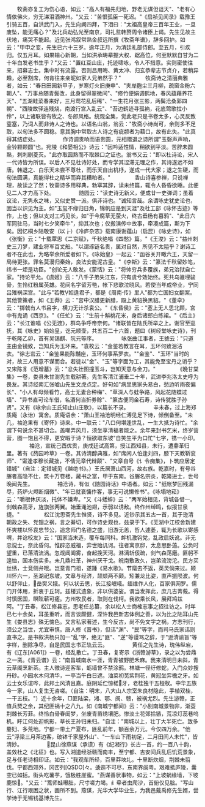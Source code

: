 <!-- { "loadSidebar": true } -->
　　牧斋亦复工为伤心语，如云："高人有福先归地，野老无谋但诅天"、"老有心情依佛火，穷无涕泪洒神州。"又云："苦恨孤臣一死迟。"《启祯见闻录》载豫王引骑五百，自洪武门入，先生向阙四拜，下泪曰："太祖高皇帝三百年王业，一旦废坠，能无痛心？"及北兵劫弘光至南京，司礼监韩赘周令诸臣上谒。先生见故主伏地，痛哭不能起。近见张鸿叙常熟金叔远所撰《牧斋年谱》，辞多回护。如云："甲申之变，先生已六十三岁。逾年正月，为清廷礼部侍郎。至五月，引疾归。仅五月耳。如果输心新朝，当如洪承畴辈握大权、踞高位，何至默默自甘为二十年白发老书生乎？"又云："置红豆山庄，托迹啸咏，令人不措意。实则密使往来，招募志士。集中时有流露。否则吕用晦、黄太冲、归玄恭辈志节贞介，若稍异趣，必至割席，何肯往来亲昵如家人兄弟然乎？"
　　
　　牧斋诗之清丽典雅者，如云："春日田园新甲子，岁寒灯火旧庚申"、"夹岸麴尘三月柳，疏窗金粉六朝人"、"万事总随青鬓改，此身留得翠微间"、"修竹便娟调鹤地，春风蕴藉养花天"、"五湖鲑菜春来好，三月莺花乱后稀"、"一生花月张三影，两鬓沧桑郭四朝"、"西陵故驿连残烧，南渡行宫入乱云"、"苔边鹤迹寻孤衲，花底莺歌拉小伶"，以上诸联皆有牧之、冬郎风格。统观全集，觉此老只是书卷太多，心灵反致窒塞，乃词人而非诗人之诗也。以语名山翁，翁云："牧斋小诗尚可，余则多不足取，以句法多不圆稳。意其胸中常取古人诗之有疵颣者为藉口，故有此失。"此真得其结症处。
　　
　　作诗调贵响而语贵圆，元相赠退之诗所谓"玉磬声声响，金铃颗颗圆"也。宛陵《和晏相公》诗云："因吟适性情，稍欲到平淡。苦辞未圆熟，刺刺剧菱芡。"此亦取圆熟而不取棘口之证也。翁书又云："即以杜诗论，宋人一代诗皆为所误。以后人不见杜诗好处，而专学其涩滞无理之作，其诗遂远不如唐。韩退之、白乐天未尝不尊杜，而乐天自出机杼，遂成一代大家；退之生硬，而句法圆满，真能得杜之精华而弃其糟粕者。"
　　
　　香山诗喜参禅，只说禅理，故读之了然；牧斋诗多用释典，勃窣其辞，读未终篇，辄令人昏昏欲睡。此便见二人才力高下处。
　　
　　随园云："读史诗无新义，便成廿一史弹词；虽着议论，无隽永之味，又似史赞一派。俱非诗也。"诚知言哉。余谓咏史犹史论也，固当以识见为主。如"玉玺不缘归日角，锦帆应是到天涯"及杜工部《咏怀古迹》等作，上也；但以支对工巧见长，如"于今腐草无萤火，终古垂杨有暮鸦"、"此日六军同驻马，当时七夕笑牵牛"，抑其次也；仅搬演传中故事，牵凑成篇，斯为下矣。因忆桐乡陆敬安（以┟）《冷庐杂志》载南康谢蕴山（启昆）《咏史诗》，如《张衡》云："十载覃思《二京赋》，千秋绝唱《四愁》篇。"《王浚》云："益州刺史三刀梦，建业将军百丈船。"以谓琢链名贵，属对自然，所见不太隘乎？谢诗工者不在此也，为略举余所爱者如下。《咏始皇》一起云："函谷关开瞰六王，天留一局待更张。罪名莫漫归秦始，良法安能泥古皇。"《李斯》云："篆法千秋留妙笔，纬书一炬是功臣。"创论无人敢发。《蒙恬》云："将帅穷兵多覆族，弟兄治狱自亡家。"持论平允。《虞姬》云："八千子弟失江东，只有虞兮效始终。死共乌骓埋骏骨，生怜红粉属英雄。花间名字留芳艳，帐下悲歌泣晓风。若使当年成帝业，宁同吕雉祸深宫。"此与"若教妲逢君子，都是《周南·传》里人"都为亡国妇女翻案。其他警策者，如《王莽》云："宫中汉腊更新腊，殿上黄貂换黑貂。"《董卓》云："掷戟有人书吕字，横刀无计杀袁公。"《东昏侯》云："塞上无人思北顾，宫中有鬼诵《西京》。"《任虻》云："生前十斛桃花米，身后诸郎白练裙。"《后主》云："长江谁唱《公无渡》，群鸟争呼帝奈何。"诸联皆在陆氏所举之上。谢官至巡抚，其《咏史》始始皇，讫元顺壶，共五百二十六首，题曰《树经堂咏史诗》，刊于乾隆乙卯，首有吴锡麒、阮元等序。
　　
　　咏张曲江事者，王摅云："只道主由金镜致，岂知兵为玉环来。"袁枚云："金鉴若教言在耳，玉环何致泪沾衣。"徐志岩云："金鉴果能陈黼座，玉环何事系罗衣。""金鉴"、"玉环"当时的对，故三人用意不谋而合。若徒以"金"、"玉"等字面为工，其能免至宝丹之诮乎？又宋陈豸《范增墓》云："忿失壮图撞玉斗，岂知天意与金刀。"
　　
　　《晚甘棠集》一卷，娄县朱甘澍先生载耕著。先生客清江浦垂二十年，武进李兆洛太史呼为畏友。其诗经南汇张嘘山先生文虎点定。好句如"病里思家头易白，愁边听雨夜偏长"、"小人有母频看竹，高士无妻合种梅"、"草深人与蛙争路，风起花随蝶过墙"、"异书直可论车借，名酒何当折券赊"、"篆古便同金石寿，诗传犹胜子孙贤"。又有《咏佘山王氏知止山庄歌》，以篇长不录。
　　
　　辛未春，过上海郑质庵（永诒）寓舍。质庵语余："萧山王袖沧明经仁溥见足下诗，倾倒备至。"未几，袖沧果有《寄怀》诗来。中一联云："八口何堪逢世乱，一生大抵为诗忙。"余谓下句说余不甚切合。盖嘲弄风月，须坐享清福者能之。余年来封书乞米，终岁营营，图一饱且不得，更安暇于诗？恒欲取东坡"自笑生平为口忙"七字，镌一小印。
　　
　　袖沧，宣统己酉优贡，庚戌廷试高第，授江西知县，未行，遭鼎革归里。著有《菂园吟草》一卷。其诗清醇典雅，如"席闲人怕逢刘四，膝下天教靳衮师"、"甯逢孝穆长藏拙，不倩元章代辩颠"、"文章自号《讠令痴集》，卜筑应居定错城"（自注：定错城见《越绝书》。）王氏居萧山西河，故右族。乾嘉时，有号谷塍者高隐不仕，筑十万卷楼，藏书之富，甲于东南。谷塍名宗炎，乾隆进士，世号晚闻先生。
　　
　　袖沧诗，有似《随园诗话》中语者。如云："纸帐梦回残漏尽，药炉火烬断烟微"、"年已就衰慵作客，事无可说懒修书"。《咏塌地菘》云："嚼根休厌淡，托体不嫌卑。"又《斗蟋蟀》云："两军始相见，背城各借一。剑戟森高牙，旌旗张两翼。始垂渑池翅，示弱以诱敌。终作州绰鸣，似报甘泉捷。"
　　
　　松江沈思斋先生惟贤，诗不多见。近钞示其五古一首，其于逊清朝政之失、党锢之祸，言之綦切，可作诗史观也，兹录于下。《芜湖中江校舍新建怀爽楼以怀袁忠节公，追念师门名德之盛，旧游无恙，哲人遽萎，辄为长歌以寄感喟，并谂校友》云："国家当末造，覆车每同科。衅机激钩党，乱政启妖讹。非无忠谠士，奈此昏何。惟辟恣威福，弈世贻讥诃。往者寓京邸，太息思卧薖。公负时望重，已落清流涡。忽觇阊阖雾，奋起挽天河。淋漓斩佞疏，剑气森荡磨。匪躬不遑恤，国本伤实多。未几鼎社革，神州厌干戈。皖南敷政久，岂弟流滂沱。民方买丝绣，士竞侧弁哦。岂意青门祖，遂踵《易水歌》。节麾去不返，英灵倘来过。颍川怀六一，圣湖祀东坡。文章与经济，颉颃两不颇。矧兼龙比姿，直声振陨波。何以舒仰止，岳樊义娥。何以状去思，长江接岷峨。缅维作人化，百家俱网罗。儒门开体用，折衷于丘轲。兹楼式遗象，非以供婆娑。谓当发挥此，庶几古菁莪。得时慎医国，瞑眩蕲可瘥。方州牧民者，取则在伐柯。我欲乘长风，展拜鸠兹阿。"丁丑春，松江修县志，思老任总纂，余以松人士商榷志事之招往访之。时年已七十余矣，耳虽重听，而言谈颇健，深许我邑新志体例之善，以为比之陆耳山先生《娄县志》殊无愧色。又言私家著述，生今反古，尚不免文字之祸，方志刊行，须公之当世，尤宜审慎。唐人修《晋书》，但讳"渊"、"民"等字，而司马氏家讳则直书之。是书叙洪杨只加一"乱"字，绝无"匪"、"逆"等谩骂之辞，于"逊清谕旨"等字样，删除净尽，自是民国志书正轨云云。
　　
　　黄任之先生诗，瑰伟纵宕，有《辽东[A061]》一卷，经乱散亡。丁丑春，复寄示《浙赣游草》，录之以为尝鼎之一脔。《青云谱》云："南昌城南水一涯，青青被野肥禾麻。我来清明日未斜，青云草阁烹新茶。主人徵诗迎客车，蛎墙曾不禁涂鸦。林塘一径纡修蛇，入门众妙搜丹砂。小园水木何清华，一亭当午白日遮。油菜初苋紫荆花，黄冠坐弈檐之牙。如云士女乐谊哗，此邦土风清且嘉。庭阴延伫惊槎牙，老桂独干五桠杈。中华五族今一家，山人复生无咨嗟。（自注：明末，八大山人宗室朱良材隐此，手植双桂，一干五枝。"）近十余年，□匪陆梁，湘、鄂、闽、赣，被祸尤烈。先生游赣，正值兵燹之余，其纪匪祸十之八九。如《南城宁都间》云："小别南城景物非，渐芟荆棘长芳菲。终怜白骨春闺梦，坐废青苗绣壤肥。惨淡土花郊拾镞，荒凉灯蕊巷呜机。盱江何处迎帆影，草长王孙归未归。"自注："南城以上，壮丁大半死亡。致多嫠妇、多荒地。宁都一带土产夏布，匪乱前年，额百余万元。今仅四万余。"他云"浮梁三月茶边客，破钵千家屋外山"、"一车山下雨初足，二月田间人未忙"，皆清妙。
　　
　　昆山徐燕谋（承谟）有《纪湘行》长古一首，约一百八十韵，盖效杜之《北征》也。写入湘道经浙赣而南丰，至宁都、吉安间兵乱后饥荒景象，足与任老诗相印证。如云："我观车所经，百里莽坱圠。十里断炊烟，荆棘未翦伐。宁都西郊外，冈峦列[QSDO]々。逶迤不可尽，东南界闽粤。艰难抵庐陵，囊空已如括。街头吃薯芋，饿极胜崖蜜。"燕谋善状事物，如云："上坡蜗缘墙，下坡鹿惊。"又云："篙师蛙曝肚，尺寸嗟力竭。纟牵者虫爬沙，首俯仅见朏。"写山行、江行艰困之状，画所不到。燕谋，光华大学毕业生，为我邑戴禹修先生婿，尝学诗于无锡钱基博先生。
　　
